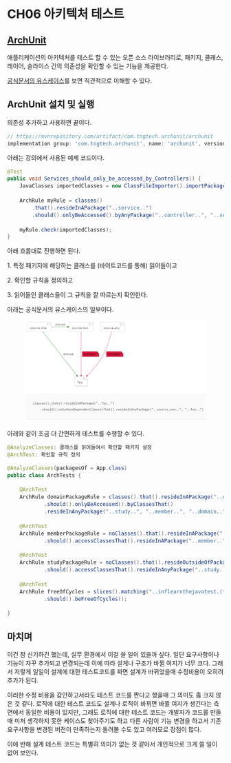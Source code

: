 # CH06 아키텍처 테스트

## [ArchUnit](https://www.archunit.org/)

애플리케이션의 아키텍처를 테스트 할 수 있는 오픈 소스 라이브러리로, 패키지, 클래스, 레이어, 슬라이스 간의 의존성을 확인할 수 있는 기능을 제공한다.

[공식문서의 유스케이스](https://www.archunit.org/use-cases)를 보면 직관적으로 이해할 수 있다.



## ArchUnit 설치 및 실행

의존성 추가하고 사용하면 끝이다.

```gradle
// https://mvnrepository.com/artifact/com.tngtech.archunit/archunit
implementation group: 'com.tngtech.archunit', name: 'archunit', version: '1.0.1'
```

아래는 강의에서 사용된 예제 코드이다.

```java
@Test
public void Services_should_only_be_accessed_by_Controllers() {
    JavaClasses importedClasses = new ClassFileImporter().importPackages("com.mycompany.myapp");

    ArchRule myRule = classes()
        .that().resideInAPackage("..service..")
        .should().onlyBeAccessed().byAnyPackage("..controller..", "..service..");

    myRule.check(importedClasses);
}
```

아래 흐름대로 진행하면 된다.

1\. 특정 패키지에 해당하는 클래스를 (바이트코드를 통해) 읽어들이고

2\. 확인할 규칙을 정의하고

3\. 읽어들인 클래스들이 그 규칙을 잘 따르는지 확인한다.



아래는 공식문서의 유스케이스의 일부이다.

<figure><img src="../../.gitbook/assets/image (32).png" alt=""><figcaption></figcaption></figure>

아래와 같이 조금 더 간편하게 테스트를 수행할 수 있다.

```java
@AnalyzeClasses: 클래스를 읽어들여서 확인할 패키지 설정
@ArchTest: 확인할 규칙 정의
```

```java
@AnalyzeClasses(packagesOf = App.class)
public class ArchTests {

    @ArchTest
    ArchRule domainPackageRule = classes().that().resideInAPackage("..domain..")
            .should().onlyBeAccessed().byClassesThat()
            .resideInAnyPackage("..study..", "..member..", "..domain..");

    @ArchTest
    ArchRule memberPackageRule = noClasses().that().resideInAPackage("..domain..")
            .should().accessClassesThat().resideInAPackage("..member..");

    @ArchTest
    ArchRule studyPackageRule = noClasses().that().resideOutsideOfPackage("..study..")
            .should().accessClassesThat().resideInAnyPackage("..study..");

    @ArchTest
    ArchRule freeOfCycles = slices().matching("..inflearnthejavatest.(*)..")
            .should().beFreeOfCycles();

}
```



## 마치며

이건 참 신기하긴 했는데, 실무 환경에서 이걸 쓸 일이 있을까 싶다. 일단 요구사항이나 기능이 자꾸 추가되고 변경되는데 이에 따라 설계나 구조가 바뀔 여지가 너무 크다. 그래서 저렇게 일일이 설계에 대한 테스트코드를 짜면 설계가 바뀌었을때 수정비용이 오히려 추가가 된다.

이러한 수정 비용을 감안하고서라도 테스트 코드를 짠다고 했을때 그 의미도 좀 크지 않은 것 같다. 로직에 대한 테스트 코드도 설계나 로직이 바뀌면 바뀔 여지가 생긴다는 측면에서 동일한 비용이 있지만, 그래도 로직에 대한 테스트 코드는 개발자가 코드를 만들때 미처 생각하지 못한 케이스도 찾아주기도 하고 다른 사람이 기능 변경을 하고서 기존 요구사항을 변경된 버전이 만족하는지 돌려볼 수도 있고 여러모로 장점이 많다.

이에 반해 설계 테스트 코드는 특별히 의미가 없는 것 같아서 개인적으로 크게 쓸 일이 없어 보인다.
